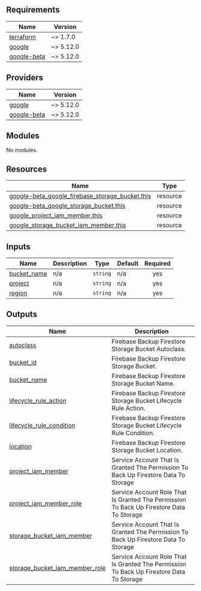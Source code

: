 <!-- BEGIN_TF_DOCS -->
## Requirements

| Name | Version |
|------|---------|
| <a name="requirement_terraform"></a> [terraform](#requirement\_terraform) | ~> 1.7.0 |
| <a name="requirement_google"></a> [google](#requirement\_google) | ~> 5.12.0 |
| <a name="requirement_google-beta"></a> [google-beta](#requirement\_google-beta) | ~> 5.12.0 |

## Providers

| Name | Version |
|------|---------|
| <a name="provider_google"></a> [google](#provider\_google) | ~> 5.12.0 |
| <a name="provider_google-beta"></a> [google-beta](#provider\_google-beta) | ~> 5.12.0 |

## Modules

No modules.

## Resources

| Name | Type |
|------|------|
| [google-beta_google_firebase_storage_bucket.this](https://registry.terraform.io/providers/hashicorp/google-beta/latest/docs/resources/google_firebase_storage_bucket) | resource |
| [google-beta_google_storage_bucket.this](https://registry.terraform.io/providers/hashicorp/google-beta/latest/docs/resources/google_storage_bucket) | resource |
| [google_project_iam_member.this](https://registry.terraform.io/providers/hashicorp/google/latest/docs/resources/project_iam_member) | resource |
| [google_storage_bucket_iam_member.this](https://registry.terraform.io/providers/hashicorp/google/latest/docs/resources/storage_bucket_iam_member) | resource |

## Inputs

| Name | Description | Type | Default | Required |
|------|-------------|------|---------|:--------:|
| <a name="input_bucket_name"></a> [bucket\_name](#input\_bucket\_name) | n/a | `string` | n/a | yes |
| <a name="input_project"></a> [project](#input\_project) | n/a | `string` | n/a | yes |
| <a name="input_region"></a> [region](#input\_region) | n/a | `string` | n/a | yes |

## Outputs

| Name | Description |
|------|-------------|
| <a name="output_autoclass"></a> [autoclass](#output\_autoclass) | Firebase Backup Firestore Storage Bucket Autoclass. |
| <a name="output_bucket_id"></a> [bucket\_id](#output\_bucket\_id) | Firebase Backup Firestore Storage Bucket. |
| <a name="output_bucket_name"></a> [bucket\_name](#output\_bucket\_name) | Firebase Backup Firestore Storage Bucket Name. |
| <a name="output_lifecycle_rule_action"></a> [lifecycle\_rule\_action](#output\_lifecycle\_rule\_action) | Firebase Backup Firestore Storage Bucket Lifecycle Rule Action. |
| <a name="output_lifecycle_rule_condition"></a> [lifecycle\_rule\_condition](#output\_lifecycle\_rule\_condition) | Firebase Backup Firestore Storage Bucket Lifecycle Rule Condition. |
| <a name="output_location"></a> [location](#output\_location) | Firebase Backup Firestore Storage Bucket Location. |
| <a name="output_project_iam_member"></a> [project\_iam\_member](#output\_project\_iam\_member) | Service Account That Is Granted The Permission To Back Up Firestore Data To Storage |
| <a name="output_project_iam_member_role"></a> [project\_iam\_member\_role](#output\_project\_iam\_member\_role) | Service Account Role That Is Granted The Permission To Back Up Firestore Data To Storage |
| <a name="output_storage_bucket_iam_member"></a> [storage\_bucket\_iam\_member](#output\_storage\_bucket\_iam\_member) | Service Account That Is Granted The Permission To Back Up Firestore Data To Storage |
| <a name="output_storage_bucket_iam_member_role"></a> [storage\_bucket\_iam\_member\_role](#output\_storage\_bucket\_iam\_member\_role) | Service Account Role That Is Granted The Permission To Back Up Firestore Data To Storage |
<!-- END_TF_DOCS -->